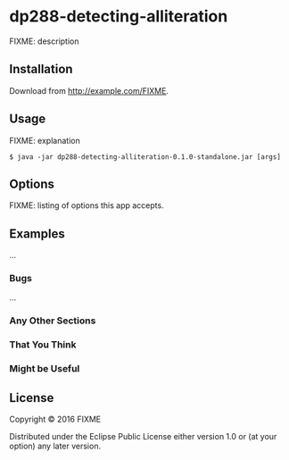 # dp288-detecting-alliteration

FIXME: description

## Installation

Download from http://example.com/FIXME.

## Usage

FIXME: explanation

    $ java -jar dp288-detecting-alliteration-0.1.0-standalone.jar [args]

## Options

FIXME: listing of options this app accepts.

## Examples

...

### Bugs

...

### Any Other Sections
### That You Think
### Might be Useful

## License

Copyright © 2016 FIXME

Distributed under the Eclipse Public License either version 1.0 or (at
your option) any later version.
